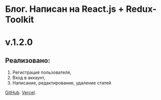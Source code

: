 # Блог. Написан на React.js + Redux-Toolkit

# v.1.2.0

## Реализовано:

1. Регистрация пользователя,
2. Вход в аккаунт,
3. Написание, редактирование, удаление статей

[GitHub](https://github.com/den10004/Blog_frontend.git).
[Vercel](https://blog-frontend-ten-ashen.vercel.app).
